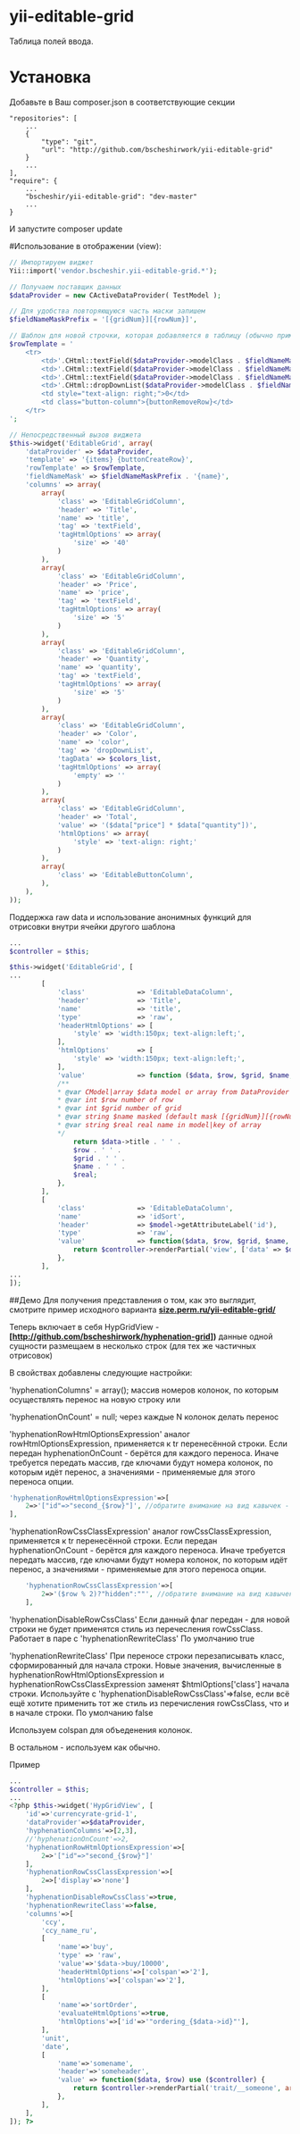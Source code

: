 yii-editable-grid
=================

Таблица полей ввода. 
# Установка

Добавьте в Ваш composer.json в соответствующие секции
```
"repositories": [
	...
	{
		"type": "git",
		"url": "http://github.com/bscheshirwork/yii-editable-grid"
	}
	...
],
"require": {
	...
	"bscheshir/yii-editable-grid": "dev-master"
	...
}
```
И запустите composer update

#Использование в отображении (view):

```php
// Импортируем виджет
Yii::import('vendor.bscheshir.yii-editable-grid.*');

// Получаем поставщик данных
$dataProvider = new CActiveDataProvider( TestModel );

// Для удобства повторяющуюся часть маски запишем
$fieldNameMaskPrefix = '[{gridNum}][{rowNum}]',

// Шаблон для новой строчки, которая добавляется в таблицу (обычно примерно соответствует основному)
$rowTemplate = '
	<tr>
		<td>'.CHtml::textField($dataProvider->modelClass . $fieldNameMaskPrefix . '[title]', '', array('size'=>40,'maxlength'=>255)).'</td>
		<td>'.CHtml::textField($dataProvider->modelClass . $fieldNameMaskPrefix . '[price]', '', array('size'=>5,'maxlength'=>15)).'</td>
		<td>'.CHtml::textField($dataProvider->modelClass . $fieldNameMaskPrefix . '[quantity]', '', array('size'=>5,'maxlength'=>8)).'</td>
		<td>'.CHtml::dropDownList($dataProvider->modelClass . $fieldNameMaskPrefix . '[color]', '', $colors_list, array('empty'=>'')).'</td>
		<td style="text-align: right;">0</td>
		<td class="button-column">{buttonRemoveRow}</td>
	</tr>
';

// Непосредственный вызов виджета
$this->widget('EditableGrid', array(
	'dataProvider' => $dataProvider,
	'template' => '{items} {buttonCreateRow}',
	'rowTemplate' => $rowTemplate,
	'fieldNameMask' => $fieldNameMaskPrefix . '{name}',
	'columns' => array(
		array(
			'class' => 'EditableGridColumn',
			'header' => 'Title',
			'name' => 'title',
			'tag' => 'textField',
			'tagHtmlOptions' => array(
				'size' => '40'
			)
		),
		array(
			'class' => 'EditableGridColumn',
			'header' => 'Price',
			'name' => 'price',
			'tag' => 'textField',
			'tagHtmlOptions' => array(
				'size' => '5'
			)
		),
		array(
			'class' => 'EditableGridColumn',
			'header' => 'Quantity',
			'name' => 'quantity',
			'tag' => 'textField',
			'tagHtmlOptions' => array(
				'size' => '5'
			)
		),
		array(
			'class' => 'EditableGridColumn',
			'header' => 'Color',
			'name' => 'color',
			'tag' => 'dropDownList',
			'tagData' => $colors_list,
			'tagHtmlOptions' => array(
				'empty' => ''
			)
		),
		array(
			'class' => 'EditableGridColumn',
			'header' => 'Total',
			'value' => '($data["price"] * $data["quantity"])',
			'htmlOptions' => array(
				'style' => 'text-align: right;'
			)
		),
		array(
			'class' => 'EditableButtonColumn',
		),
	),
));
```

Поддержка raw data и использование анонимных функций для отрисовки внутри ячейки другого шаблона 
```php
...
$controller = $this;

$this->widget('EditableGrid', [
...
		[
			'class'             => 'EditableDataColumn',
			'header'            => 'Title',
			'name'              => 'title',
			'type'              => 'raw',
			'headerHtmlOptions' => [
				'style' => 'width:150px; text-align:left;',
			],
			'htmlOptions'       => [
				'style' => 'width:150px; text-align:left;',
			],
			'value'             => function ($data, $row, $grid, $name, $real) {
			/** 
			* @var CModel|array $data model or array from DataProvider
			* @var int $row number of row
			* @var int $grid number of grid
			* @var string $name masked (default mask [{gridNum}][{rowNum}][name]) name i.e. [1][1][title]
			* @var string $real real name in model|key of array
			*/
				return $data->title . ' ' .
				$row . ' ' .
				$grid . ' ' .
				$name . ' ' .
				$real;
			},
		],
		[
			'class'             => 'EditableDataColumn',
			'name'              => 'idSort',
			'header'            => $model->getAttributeLabel('id'),
			'type'              => 'raw',
			'value'             => function($data, $row, $grid, $name, $real) use ($controller) {
				return $controller->renderPartial('view', ['data' => $data], true);
			},
		],
...
]);
```
##Демо
Для получения представления о том, как это выглядит, смотрите пример исходного варианта **[size.perm.ru/yii-editable-grid/](http://size.perm.ru/yii-editable-grid/)**

Теперь включает в себя HypGridView - **[http://github.com/bscheshirwork/hyphenation-grid])**
данные одной сущности размещаем в несколько строк (для тех же частичных отрисовок)


В свойствах добавлены следующие настройки: 



'hyphenationColumns' = array();
массив номеров колонок, по которым осуществлять перенос на новую строку
или 



'hyphenationOnCount' = null;
через каждые N колонок делать перенос



'hyphenationRowHtmlOptionsExpression' 
аналог rowHtmlOptionsExpression, применяется к tr перенесённой строки. Если передан hyphenationOnCount - берётся для каждого переноса. Иначе требуется передать массив, где ключами будут номера колонок, по которым идёт перенос,
а значениями - применяемые для этого переноса опции.
```php
'hyphenationRowHtmlOptionsExpression'=>[
	2=>'["id"=>"second_{$row}"]', //обратите внимание на вид кавычек - строка будет передана в evaluateExpression
],
```



'hyphenationRowCssClassExpression'
аналог rowCssClassExpression, применяется к tr перенесённой строки. Если передан hyphenationOnCount - берётся для каждого переноса. Иначе требуется передать массив, где ключами будут номера колонок, по которым идёт перенос,
а значениями - применяемые для этого переноса опции.
```php
    'hyphenationRowCssClassExpression'=>[
        2=>'($row % 2)?"hidden":""', //обратите внимание на вид кавычек - строка будет передана в evaluateExpression
    ],
```



'hyphenationDisableRowCssClass'
Если данный флаг передан - для новой строки не будет применятся стиль из перечесления rowCssClass.
Работает в паре с 'hyphenationRewriteClass'
По умолчанию true



'hyphenationRewriteClass'
При переносе строки перезаписывать класс, сформированный для начала строки. Новые значения, вычисленные в
hyphenationRowHtmlOptionsExpression и hyphenationRowCssClassExpression заменят $htmlOptions['class'] начала строки.
Используйте с 'hyphenationDisableRowCssClass'=>false, если всё ещё хотите применить тот же стиль из перечисления rowCssClass, что и в начале строки.
По умолчанию false



Используем colspan для объеденения колонок.


В остальном - используем как обычно. 



Пример
```php
...
$controller = $this;
...
<?php $this->widget('HypGridView', [
	'id'=>'currencyrate-grid-1',
	'dataProvider'=>$dataProvider,
	'hyphenationColumns'=>[2,3],
	//'hyphenationOnCount'=>2,
	'hyphenationRowHtmlOptionsExpression'=>[
		2=>'["id"=>"second_{$row}"]'
	],
	'hyphenationRowCssClassExpression'=>[
		2=>['display'=>'none']
	],
	'hyphenationDisableRowCssClass'=>true,
	'hyphenationRewriteClass'=>false,
	'columns'=>[
		'ccy',
		'ccy_name_ru',
		[
			'name'=>'buy',
			'type' => 'raw',
			'value'=>'$data->buy/10000',
			'headerHtmlOptions'=>['colspan'=>'2'],
			'htmlOptions'=>['colspan'=>'2'],
		],
		[
			'name'=>'sortOrder',
			'evaluateHtmlOptions'=>true,
			'htmlOptions'=>['id'=>'"ordering_{$data->id}"'],
		],
		'unit',
		'date',
		[
			'name'=>'somename',
			'header'=>'someheader',
			'value' => function($data, $row) use ($controller) {
				return $controller->renderPartial('trait/__someone', array('data' => $data), true);
			},
		],
	],
]); ?>
```
